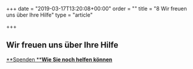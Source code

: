 +++
date = "2019-03-17T13:20:08+00:00"
order = ""
title = "8 Wir freuen uns über Ihre Hilfe"
type = "article"

+++
## **Wir freuen uns über Ihre Hilfe**

[**Spenden   **]()[**Wie Sie noch helfen können**]()
